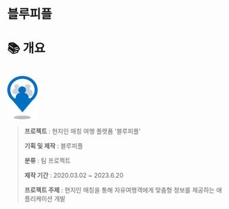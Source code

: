 # 블루피플

# :books: <a name="outline">개요</a>
<br/>

<img src="https://github.com/LeeSeongHui/BP_project/blob/master/app/src/main/res/drawable/portfolio/logo.png" width="70" height="100"/>


> **프로젝트** : 현지인 매칭 여행 플랫폼 '블루피플' 
>
> **기획 및 제작** : 블루피플
>
> **분류** : 팀 프로젝트
>
> **제작 기간** : 2020.03.02 ~ 2023.6.20
>
> **프로젝트 주제** : 현지인 매칭을 통해 자유여행객에게 맞춤형 정보를 제공하는 애플리케이션 개발
